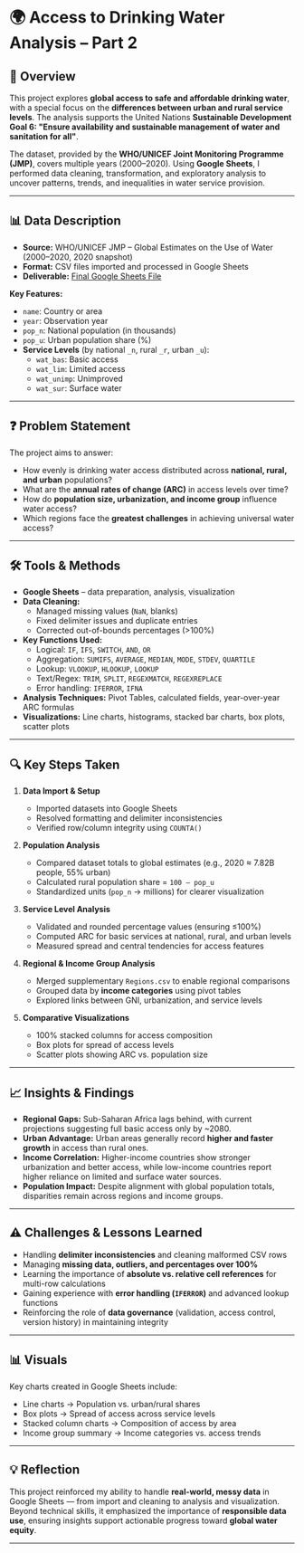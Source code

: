 # 🌍 Access to Drinking Water Analysis – Part 2

## 📘 Overview
This project explores **global access to safe and affordable drinking water**, with a special focus on the **differences between urban and rural service levels**. The analysis supports the United Nations **Sustainable Development Goal 6: "Ensure availability and sustainable management of water and sanitation for all"**.

The dataset, provided by the **WHO/UNICEF Joint Monitoring Programme (JMP)**, covers multiple years (2000–2020). Using **Google Sheets**, I performed data cleaning, transformation, and exploratory analysis to uncover patterns, trends, and inequalities in water service provision.

---

## 📊 Data Description
- **Source:** WHO/UNICEF JMP – Global Estimates on the Use of Water (2000–2020, 2020 snapshot)  
- **Format:** CSV files imported and processed in Google Sheets  
- **Deliverable:** <a href="https://docs.google.com/spreadsheets/d/12iigZr-Ib51FirMBhE6JaIyrjY7ZEcZtcVlF6AwEbJE/edit?usp=sharing" target="_blank">Final Google Sheets File</a> 

**Key Features:**
- `name`: Country or area  
- `year`: Observation year  
- `pop_n`: National population (in thousands)  
- `pop_u`: Urban population share (%)  
- **Service Levels** (by national `_n`, rural `_r`, urban `_u`):  
  - `wat_bas`: Basic access  
  - `wat_lim`: Limited access  
  - `wat_unimp`: Unimproved  
  - `wat_sur`: Surface water  

---

## ❓ Problem Statement
The project aims to answer:  
- How evenly is drinking water access distributed across **national, rural, and urban** populations?  
- What are the **annual rates of change (ARC)** in access levels over time?  
- How do **population size, urbanization, and income group** influence water access?  
- Which regions face the **greatest challenges** in achieving universal water access?  

---

## 🛠️ Tools & Methods
- **Google Sheets** – data preparation, analysis, visualization  
- **Data Cleaning:**  
  - Managed missing values (`NaN`, blanks)  
  - Fixed delimiter issues and duplicate entries  
  - Corrected out-of-bounds percentages (>100%)  
- **Key Functions Used:**  
  - Logical: `IF`, `IFS`, `SWITCH`, `AND`, `OR`  
  - Aggregation: `SUMIFS`, `AVERAGE`, `MEDIAN`, `MODE`, `STDEV`, `QUARTILE`  
  - Lookup: `VLOOKUP`, `HLOOKUP`, `LOOKUP`  
  - Text/Regex: `TRIM`, `SPLIT`, `REGEXMATCH`, `REGEXREPLACE`  
  - Error handling: `IFERROR`, `IFNA`  
- **Analysis Techniques:** Pivot Tables, calculated fields, year-over-year ARC formulas  
- **Visualizations:** Line charts, histograms, stacked bar charts, box plots, scatter plots  

---

## 🔍 Key Steps Taken
1. **Data Import & Setup**  
   - Imported datasets into Google Sheets  
   - Resolved formatting and delimiter inconsistencies  
   - Verified row/column integrity using `COUNTA()`  

2. **Population Analysis**  
   - Compared dataset totals to global estimates (e.g., 2020 ≈ 7.82B people, 55% urban)  
   - Calculated rural population share = `100 – pop_u`  
   - Standardized units (`pop_n` → millions) for clearer visualization  

3. **Service Level Analysis**  
   - Validated and rounded percentage values (ensuring ≤100%)  
   - Computed ARC for basic services at national, rural, and urban levels  
   - Measured spread and central tendencies for access features  

4. **Regional & Income Group Analysis**  
   - Merged supplementary `Regions.csv` to enable regional comparisons  
   - Grouped data by **income categories** using pivot tables  
   - Explored links between GNI, urbanization, and service levels  

5. **Comparative Visualizations**  
   - 100% stacked columns for access composition  
   - Box plots for spread of access levels  
   - Scatter plots showing ARC vs. population size  

---

## 📈 Insights & Findings
- **Regional Gaps:** Sub-Saharan Africa lags behind, with current projections suggesting full basic access only by ~2080.  
- **Urban Advantage:** Urban areas generally record **higher and faster growth** in access than rural ones.  
- **Income Correlation:** Higher-income countries show stronger urbanization and better access, while low-income countries report higher reliance on limited and surface water sources.  
- **Population Impact:** Despite alignment with global population totals, disparities remain across regions and income groups.  

---

## ⚠️ Challenges & Lessons Learned
- Handling **delimiter inconsistencies** and cleaning malformed CSV rows  
- Managing **missing data, outliers, and percentages over 100%**  
- Learning the importance of **absolute vs. relative cell references** for multi-row calculations  
- Gaining experience with **error handling (`IFERROR`)** and advanced lookup functions  
- Reinforcing the role of **data governance** (validation, access control, version history) in maintaining integrity  

---

## 📊 Visuals
Key charts created in Google Sheets include:  
- Line charts → Population vs. urban/rural shares  
- Box plots → Spread of access across service levels  
- Stacked column charts → Composition of access by area  
- Income group summary → Income categories vs. access trends  

---

## 💡 Reflection
This project reinforced my ability to handle **real-world, messy data** in Google Sheets — from import and cleaning to analysis and visualization. Beyond technical skills, it emphasized the importance of **responsible data use**, ensuring insights support actionable progress toward **global water equity**.  

---

